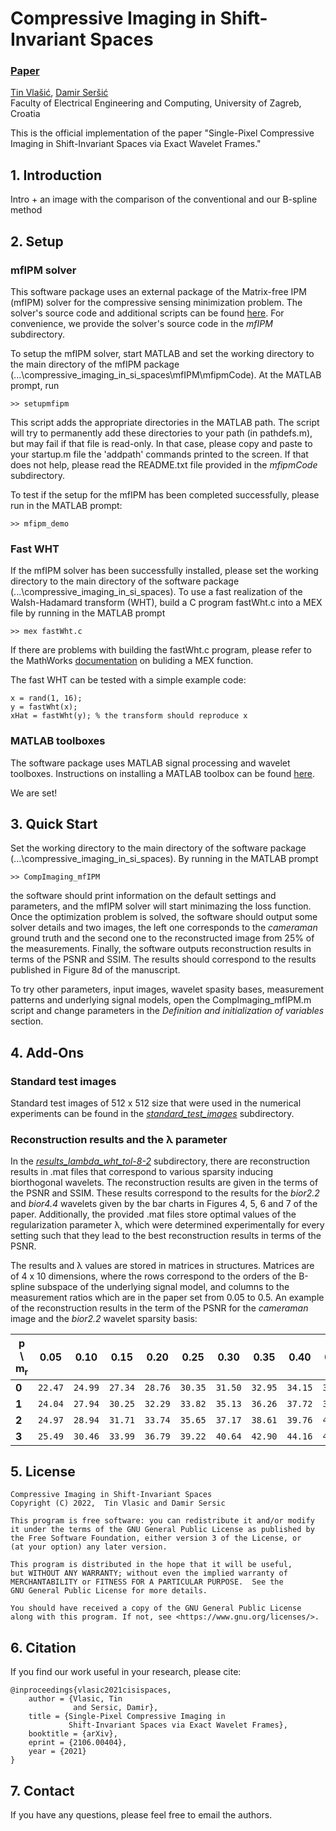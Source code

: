 # Compressive Imaging in Shift-Invariant Spaces

### [Paper](https://arxiv.org/abs/2106.00404)

[Tin Vlašić](https://www.fer.unizg.hr/en/tin.vlasic), [Damir Seršić](https://www.fer.unizg.hr/en/damir.sersic) <br>
Faculty of Electrical Engineering and Computing, University of Zagreb, Croatia

This is the official implementation of the paper "Single-Pixel Compressive Imaging in Shift-Invariant Spaces via Exact Wavelet Frames."

## 1. Introduction
Intro + an image with the comparison of the conventional and our B-spline method

## 2. Setup
### mfIPM solver
This software package uses an external package of the Matrix-free IPM (mfIPM) solver for the compressive sensing minimization problem. The solver's source code and additional scripts can be found [here](https://www.maths.ed.ac.uk/ERGO/mfipmcs/). For convenience, we provide the solver's source code in the _mfIPM_ subdirectory.

To setup the mfIPM solver, start MATLAB and set the working directory to the main directory of the mfIPM package (...\compressive_imaging_in_si_spaces\mfIPM\mfipmCode). At the MATLAB prompt, run
```
>> setupmfipm
```
This script adds the appropriate directories in the MATLAB path. The script will try to permanently add these directories to your path (in pathdefs.m), but may fail if that file is read-only. In that case, please copy and paste to your startup.m file the 'addpath' commands printed to the screen. If that does not help, please read the README.txt file provided in the _mfipmCode_ subdirectory.

To test if the setup for the mfIPM has been completed successfully, please run in the MATLAB prompt:
```
>> mfipm_demo
```
### Fast WHT
If the mfIPM solver has been successfully installed, please set the working directory to the main directory of the software package (...\compressive_imaging_in_si_spaces). To use a fast realization of the Walsh-Hadamard transform (WHT), build a C program fastWht.c into a MEX file by running in the MATLAB prompt
```
>> mex fastWht.c
```
If there are problems with building the fastWht.c program, please refer to the MathWorks [documentation](https://ch.mathworks.com/help/matlab/ref/mex.html) on buliding a MEX function.

The fast WHT can be tested with a simple example code:
```
x = rand(1, 16);
y = fastWht(x);
xHat = fastWht(y); % the transform should reproduce x
```

### MATLAB toolboxes
The software package uses MATLAB signal processing and wavelet toolboxes. Instructions on installing a MATLAB toolbox can be found [here](https://www.mathworks.com/products/matlab/add-on-explorer.html).

We are set!

## 3. Quick Start
Set the working directory to the main directory of the software package (...\compressive_imaging_in_si_spaces). By running in the MATLAB prompt
```
>> CompImaging_mfIPM
```
the software should print information on the default settings and parameters, and the mfIPM solver will start minimazing the loss function. Once the optimization problem is solved, the software should output some solver details and two images, the left one corresponds to the _cameraman_ ground truth and the second one to the reconstructed image from 25% of the measurements. Finally, the software outputs reconstruction results in terms of the PSNR and SSIM. The results should correspond to the results published in Figure 8d of the manuscript.

To try other parameters, input images, wavelet spasity bases, measurement patterns and underlying signal models, open the CompImaging_mfIPM.m script and change parameters in the _Definition and initialization of variables_ section.

## 4. Add-Ons
### Standard test images
Standard test images of 512 x 512 size that were used in the numerical experiments can be found in the [_standard_test_images_](./standard_test_images/) subdirectory.

### Reconstruction results and the λ parameter
In the [_results_lambda_wht_tol-8-2_](./results_lambda_wht_tol-8-2/) subdirectory, there are reconstruction results in .mat files that correspond to various sparsity inducing biorthogonal wavelets. The reconstruction results are given in the terms of the PSNR and SSIM. These results correspond to the results for the _bior2.2_ and _bior4.4_ wavelets given by the bar charts in Figures 4, 5, 6 and 7 of the paper. Additionally, the provided .mat files store optimal values of the regularization parameter λ, which were determined experimentally for every setting such that they lead to the best reconstruction results in terms of the PSNR.

The results and λ values are stored in matrices in structures. Matrices are of 4 x 10 dimensions, where the rows correspond to the orders of the B-spline subspace of the underlying signal model, and columns to the measurement ratios which are in the paper set from 0.05 to 0.5. An example of the reconstruction results in the term of the PSNR for the _cameraman_ image and the _bior2.2_ wavelet sparsity basis:

| p \ m<sub>r<sub> | 0.05 | 0.10 | 0.15 | 0.20 | 0.25 | 0.30 | 0.35 | 0.40 | 0.45 | 0.50 |
| --- | --- | --- | --- | --- | --- | --- | --- | --- | --- | --- |
| **0** | `22.47` | `24.99` | `27.34` | `28.76` | `30.35` | `31.50` | `32.95` | `34.15` | `35.27` | `35.88` |
| **1** | `24.04` | `27.94` | `30.25` |	`32.29` | `33.82` |	`35.13` | `36.26` |	`37.72` | `38.55` |	`39.31` |
| **2** | `24.97` |	`28.94` | `31.71` | `33.74` | `35.65` |	`37.17` | `38.61` |	`39.76` | `41.20` |	`41.73` |
| **3** | `25.49` |	`30.46` | `33.99` |	`36.79` | `39.22` |	`40.64` | `42.90` |	`44.16` | `45.21` |	`46.37` |

## 5. License
```
Compressive Imaging in Shift-Invariant Spaces
Copyright (C) 2022,  Tin Vlasic and Damir Sersic

This program is free software: you can redistribute it and/or modify
it under the terms of the GNU General Public License as published by
the Free Software Foundation, either version 3 of the License, or
(at your option) any later version.

This program is distributed in the hope that it will be useful,
but WITHOUT ANY WARRANTY; without even the implied warranty of
MERCHANTABILITY or FITNESS FOR A PARTICULAR PURPOSE.  See the
GNU General Public License for more details.

You should have received a copy of the GNU General Public License
along with this program. If not, see <https://www.gnu.org/licenses/>.
```

## 6. Citation
If you find our work useful in your research, please cite:
```
@inproceedings{vlasic2021cisispaces,
    author = {Vlasic, Tin
              and Sersic, Damir},
    title = {Single-Pixel Compressive Imaging in
             Shift-Invariant Spaces via Exact Wavelet Frames},
    booktitle = {arXiv},
    eprint = {2106.00404},
    year = {2021}
}
```

## 7. Contact
If you have any questions, please feel free to email the authors.
